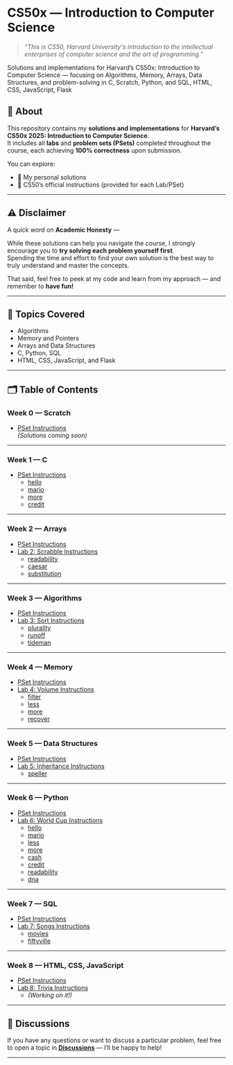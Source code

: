 # CS50x — Introduction to Computer Science

> *“This is CS50, Harvard University's introduction to the intellectual enterprises of computer science and the art of programming.”*

Solutions and implementations for Harvard’s CS50x: Introduction to Computer Science — focusing on Algorithms, Memory, Arrays, Data Structures, and problem-solving in C, Scratch, Python, and SQL, HTML, CSS, JavaScript, Flask

## 📘 About

This repository contains my **solutions and implementations** for **Harvard’s CS50x 2025: Introduction to Computer Science**.  
It includes all **labs** and **problem sets (PSets)** completed throughout the course, each achieving **100% correctness** upon submission.

You can explore:
- 🔹 My personal solutions   
- 🔹 CS50’s official instructions (provided for each Lab/PSet)  

---

## ⚠️ Disclaimer

A quick word on **Academic Honesty** —  

While these solutions can help you navigate the course, I strongly encourage you to **try solving each problem yourself first**.  
Spending the time and effort to find your own solution is the best way to truly understand and master the concepts.  

That said, feel free to peek at my code and learn from my approach — and remember to **have fun!**

---

## 🧠 Topics Covered

- Algorithms  
- Memory and Pointers  
- Arrays and Data Structures  
- C, Python, SQL  
- HTML, CSS, JavaScript, and Flask  

---

## 🗂️ Table of Contents

### Week 0 — Scratch
- [PSet Instructions](#)  
  *(Solutions coming soon)*

---

### Week 1 — C
- [PSet Instructions](#)  
  - [hello](#)  
  - [mario](#)  
  - [more](#)  
  - [credit](#)

---

### Week 2 — Arrays
- [PSet Instructions](#)  
- [Lab 2: Scrabble Instructions](#)  
  - [readability](#)  
  - [caesar](#)  
  - [substitution](#)

---

### Week 3 — Algorithms
- [PSet Instructions](#)  
- [Lab 3: Sort Instructions](#)  
  - [plurality](#)  
  - [runoff](#)  
  - [tideman](#)

---

### Week 4 — Memory
- [PSet Instructions](#)  
- [Lab 4: Volume Instructions](#)  
  - [filter](#)  
  - [less](#)  
  - [more](#)  
  - [recover](#)

---

### Week 5 — Data Structures
- [PSet Instructions](#)  
- [Lab 5: Inheritance Instructions](#)  
  - [speller](#)

---

### Week 6 — Python
- [PSet Instructions](#)  
- [Lab 6: World Cup Instructions](#)  
  - [hello](#)  
  - [mario](#)  
  - [less](#)  
  - [more](#)  
  - [cash](#)  
  - [credit](#)  
  - [readability](#)  
  - [dna](#)

---

### Week 7 — SQL
- [PSet Instructions](#)  
- [Lab 7: Songs Instructions](#)  
  - [movies](#)  
  - [fiftyville](#)

---

### Week 8 — HTML, CSS, JavaScript
- [PSet Instructions](#)  
- [Lab 8: Trivia Instructions](#)  
  - *(Working on it!)*

---

## 💬 Discussions

If you have any questions or want to discuss a particular problem, feel free to open a topic in **[Discussions](../../discussions)** — I’ll be happy to help!

---


